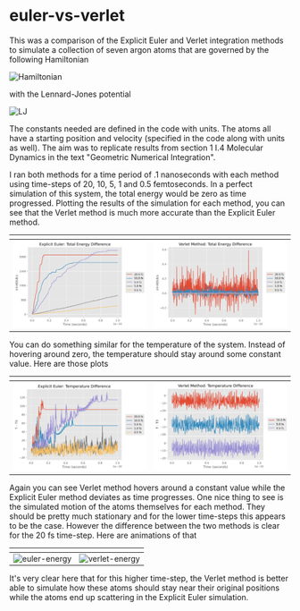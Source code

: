 # euler-vs-verlet

This was a comparison of the Explicit Euler and Verlet integration methods to simulate a collection of seven argon atoms that are governed by the following Hamiltonian

![Hamiltonian](https://latex.codecogs.com/svg.latex?H(r,p)%20=%20\frac{1}{2}\sum_{i=1}^{N}\frac{1}{m_i}p_i^Tp_i%20+%20\sum_{i=2}^{N}\sum_{j=1}^{i-1}%20U_{ij}\left(||q_i-q_j||\right))

with the Lennard-Jones potential

![LJ](https://latex.codecogs.com/svg.latex?U_{ij}(r)%20=%204\epsilon_{ij}%20\left(%20\left(\frac{\sigma_{ij}}{r}\right)^{12}%20-%20\left(\frac{\sigma_{ij}}{r}\right)^{6}%20\right).)

The constants needed are defined in the code with units. The atoms all have a starting position and velocity (specified in the code along with units as well). The aim was to replicate results from section 1 I.4 Molecular Dynamics in the text "Geometric Numerical Integration". 

I ran both methods for a time period of .1 nanoseconds with each method using time-steps of 20, 10, 5, 1 and 0.5 femtoseconds. In a perfect simulation of this system, the total energy would be zero as time progressed. Plotting the results of the simulation for each method, you can see that the Verlet method is much more accurate than the Explicit Euler method. 

<i>|<i>
:-------------------------:|:-------------------------:
![euler-energy](./plots/euler_energy.png)|![verlet-energy](./plots/verlet_energy.png)

You can do something similar for the temperature of the system. Instead of hovering around zero, the temperature should stay around some constant value. Here are those plots

<i>|<i>
:-------------------------:|:-------------------------:
![euler-energy](./plots/euler_temp.png)|![verlet-energy](./plots/verlet_temp.png)

Again you can see Verlet method hovers around a constant value while the Explicit Euler method deviates as time progresses. One nice thing to see is the simulated motion of the atoms themselves for each method. They should be pretty much stationary and for the lower time-steps this appears to be the case. However the difference between the two methods is clear for the 20 fs time-step. Here are animations of that

<i>|<i>
:-------------------------:|:-------------------------:
![euler-energy](./animations/euler_20.0fs.gif)|![verlet-energy](./animations/verlet_20.0fs.gif)

It's very clear here that for this higher time-step, the Verlet method is better able to simulate how these atoms should stay near their original positions while the atoms end up scattering in the Explicit Euler simulation.


